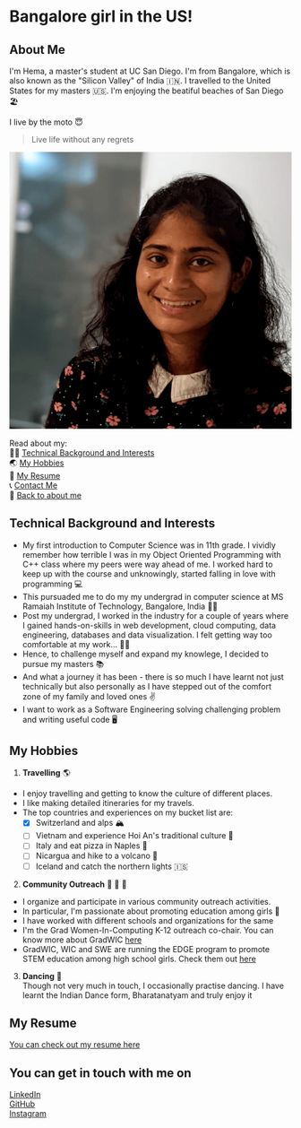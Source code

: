 # Bangalore girl in the US!

## About Me

I'm Hema, a master's student at UC San Diego. I'm from Bangalore, which is also known as the "Silicon Valley" of India :india:. I travelled to the United States for my masters :us:. I'm enjoying the beatiful beaches of San Diego :beach_umbrella:

I live by the moto :innocent:
> Live life without any regrets 

![This is me!](hema.png)

Read about my:  
:woman_technologist: [Technical Background and Interests](#technical-background-and-interests)  
:earth_asia: [My Hobbies](#my-hobbies)  
:page_facing_up: [My Resume](#my-resume)  
:telephone_receiver: [Contact Me](#you-can-get-in-touch-with-me-on)  
:woman: [Back to about me](#about-me)

## Technical Background and Interests
- My first introduction to Computer Science was in 11th grade. I vividly remember how terrible I was in my Object Oriented Programming with C++ class where my peers were way ahead of me. I worked hard to keep up with the course and unknowingly, started falling in love with programming :computer:  
- This pursuaded me to do my my undergrad in computer science at MS Ramaiah Institute of Technology, Bangalore, India  :woman_student:
- Post my undergrad, I worked in the industry for a couple of years where I gained hands-on-skills in web development, cloud computing, data engineering, databases and data visualization. I felt getting way too comfortable at my work...  :woman_technologist:
- Hence, to challenge myself and expand my knowlege, I decided to pursue my masters :books: 
- And what a journey it has been - there is so much I have learnt not just technically but also personally as I have stepped out of the comfort zone of my family and loved ones :v: 
- I want to work as a Software Engineering solving challenging problem and writing useful code :desktop_computer:


## My Hobbies
1.  **Travelling** :earth_americas:  
   - I enjoy travelling and getting to know the culture of different places.  
   - I like making detailed itineraries for my travels.   
   - The top countries and experiences on my bucket list are:  
     - [x] Switzerland and alps :mountain_snow:  
     - [ ] Vietnam and experience Hoi An's traditional culture :flags:     
     - [ ] Italy and eat pizza in Naples :pizza:   
     - [ ] Nicargua and hike to a volcano :volcano:  
     - [ ] Iceland and catch the northern lights :iceland:    

2.  **Community Outreach** :girl: :girl: :girl:
  - I organize and participate in various community outreach activities.   
  - In particular, I'm passionate about promoting education among girls :book:
  - I have worked with different schools and organizations for the same  
  - I'm the Grad Women-In-Computing K-12 outreach co-chair. You can know more about GradWIC [here](https://gradwic.ucsd.edu/)  
  - GradWIC, WIC and SWE are running the EDGE program to promote STEM education among high school girls. Check them out [here](https://edgeucsd.wixsite.com/edge)
  
3. **Dancing** :dancer:  
   Though not very much in touch, I occasionally practise dancing. I have learnt the Indian Dance form, Bharatanatyam and truly enjoy it  


## My Resume
[You can check out my resume here](Hema_Resume.pdf)

## You can get in touch with me on
[LinkedIn](https://www.linkedin.com/in/hema-thota/)  
[GitHub](https://github.com/hemathota)  
[Instagram](https://www.instagram.com/wandering_hema/)  